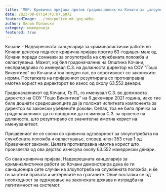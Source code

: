 ```yaml
---
title: 'МВР: Кривична пријава против градоначалник на Кочани за „злоупотреба на службената положба и овластување“ - 07 АВГУСТ 2023'
date: 2023-08-07T14:43:07.697Z
featuredImage: ../img/police-mk.jpg.webp
author: Филип Поповски
category: македонија
featured: true
---
```

Кочани - Надворешната канцеларија за криминалистички работи во Кочани денеска поднесе кривична пријава против 63-годишен маж од Кочани поради сомнежи за злоупотреба на службената положба и овластувања. Мажот, кој бил градоначалник на Општина Кочани, несправедливо го именувал С.З. на должноста директор на СОУ "Гошо Викентиев" во Кочани и тоа нееден пат, во спротивност со законските норми. Постапката на пријавениот резултирала со противправна имотна корист на директорот во износ од околу 63.552 денари.

Градоначалникот од Кочани, Љ.П., го именувал С.З. во должноста директор на СОУ "Гошо Викентиев" на 6 декември 2021 година, иако тие биле доцнати средношколците да ја положат испитната компонента за директор во законски уредените рокови. Сепак, тоа не било пречка за градоначалникот да го продолжи да го имнува С.З. за вршење на должноста, што резултирало со значителна имотна корист на именуванитеот.

Пријавениот ќе се соочи со кривична одговорност за злоупотребата на службената положба и овластување, според член 353 став 1 од Кривичниот законик. Целата противправна имотна корист што произлегла од ова дејство изнесува околу 63.552 македонски денари.

Со оваа кривична пријава, Надворешната канцеларија за криминалистички работи во Кочани демонстрира дека ќе ги санкционира сите случаи на злоупотреба на службената положба, и ќе ги заштити правата и интересите на граѓаните. Овие постапки се од неопходност за одржување на законската држава и изградба на легитимност на системот.

